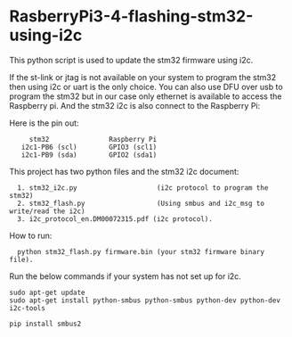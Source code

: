# RasberryPi3-4-flashing-stm32-using-i2c
This python script is used to update the stm32 firmware using i2c. 

If the st-link or jtag is not available on your system to program the stm32 then using i2c or uart is the only choice.
You can also use DFU over usb to program the stm32 but in our case only ethernet is available to access the Raspberry pi.
And the stm32 i2c is also connect to the Raspberry Pi:

  Here is the pin out:
  
         stm32               Raspberry Pi
       i2c1-PB6 (scl)        GPIO3 (scl1)
       i2c1-PB9 (sda)        GPIO2 (sda1)
       
  This project has two python files and the stm32 i2c document:
    
      1. stm32_i2c.py                    (i2c protocol to program the stm32)
      2. stm32_flash.py                  (Using smbus and i2c_msg to write/read the i2c)
      3. i2c_protocol_en.DM00072315.pdf (i2c protocol).
      
  How to run:
  
      python stm32_flash.py firmware.bin (your stm32 firmware binary file).
      
  Run the below commands if your system has not set up for i2c.
  
    sudo apt-get update
    sudo apt-get install python-smbus python-smbus python-dev python-dev i2c-tools
    
    pip install smbus2
